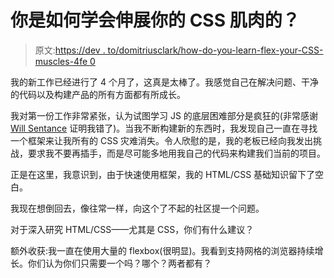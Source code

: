 # 你是如何学会伸展你的 CSS 肌肉的？

> 原文:[https://dev . to/domitriusclark/how-do-you-learn-flex-your-CSS-muscles-4fe 0](https://dev.to/domitriusclark/how-did-you-learn-to-flex-your-css-muscles-4fe0)

我的新工作已经进行了 4 个月了，这真是太棒了。我感觉自己在解决问题、干净的代码以及构建产品的所有方面都有所成长。

我对第一份工作非常紧张，认为试图学习 JS 的底层困难部分是疯狂的(非常感谢 [Will Sentance](https://twitter.com/willsentance) 证明我错了)。当我不断构建新的东西时，我发现自己一直在寻找一个框架来让我所有的 CSS 灾难消失。令人欣慰的是，我的老板已经向我发出挑战，要求我不要再插手，而是尽可能多地用我自己的代码来构建我们当前的项目。

正是在这里，我意识到，由于快速使用框架，我的 HTML/CSS 基础知识留下了空白。

我现在想倒回去，像往常一样，向这个了不起的社区提一个问题。

对于深入研究 HTML/CSS——尤其是 CSS，你们有什么建议？

额外收获:我一直在使用大量的 flexbox(很明显)。我看到支持网格的浏览器持续增长。你们认为你们只需要一个吗？哪个？两者都有？